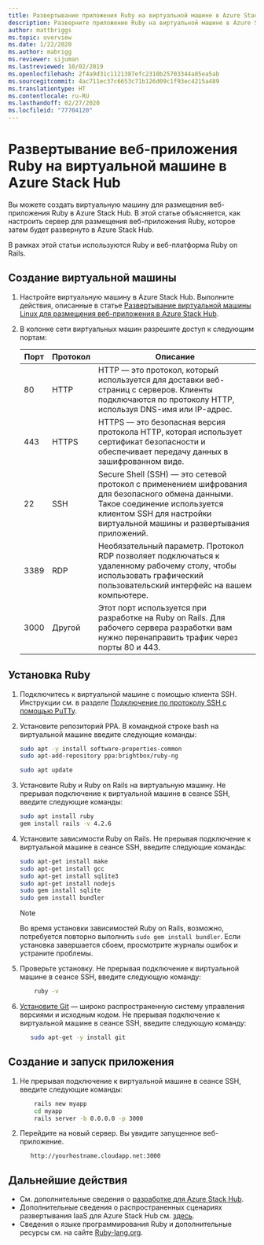 ```yaml
---
title: Развертывание приложения Ruby на виртуальной машине в Azure Stack Hub
description: Разверните приложение Ruby на виртуальной машине в Azure Stack Hub.
author: mattbriggs
ms.topic: overview
ms.date: 1/22/2020
ms.author: mabrigg
ms.reviewer: sijuman
ms.lastreviewed: 10/02/2019
ms.openlocfilehash: 2f4a9d31c1121387efc2310b25703344a85ea5ab
ms.sourcegitcommit: 4ac711ec37c6653c71b126d09c1f93ec4215a489
ms.translationtype: HT
ms.contentlocale: ru-RU
ms.lasthandoff: 02/27/2020
ms.locfileid: "77704120"
---
```

# <a name="deploy-a-ruby-web-app-to-a-vm-in-azure-stack-hub"></a>Развертывание веб-приложения Ruby на виртуальной машине в Azure Stack Hub

Вы можете создать виртуальную машину для размещения веб-приложения Ruby в Azure Stack Hub. В этой статье объясняется, как настроить сервер для размещения веб-приложения Ruby, которое затем будет развернуто в Azure Stack Hub.

В рамках этой статьи используются Ruby и веб-платформа Ruby on Rails.

## <a name="create-a-vm"></a>Создание виртуальной машины

1. Настройте виртуальную машину в Azure Stack Hub. Выполните действия, описанные в статье [Развертывание виртуальной машины Linux для размещения веб-приложения в Azure Stack Hub](azure-stack-dev-start-howto-deploy-linux.md).

2. В колонке сети виртуальных машин разрешите доступ к следующим портам:

    | Порт | Протокол | Описание |
    | --- | --- | --- |
    | 80 | HTTP | HTTP — это протокол, который используется для доставки веб-страниц с серверов. Клиенты подключаются по протоколу HTTP, используя DNS-имя или IP-адрес. |
    | 443 | HTTPS | HTTPS — это безопасная версия протокола HTTP, которая использует сертификат безопасности и обеспечивает передачу данных в зашифрованном виде. |
    | 22 | SSH | Secure Shell (SSH) — это сетевой протокол с применением шифрования для безопасного обмена данными. Такое соединение используется клиентом SSH для настройки виртуальной машины и развертывания приложений. |
    | 3389 | RDP | Необязательный параметр. Протокол RDP позволяет подключаться к удаленному рабочему столу, чтобы использовать графический пользовательский интерфейс на вашем компьютере.   |
    | 3000 | Другой | Этот порт используется при разработке на Ruby on Rails. Для рабочего сервера разработки вам нужно перенаправить трафик через порты 80 и 443. |

## <a name="install-ruby"></a>Установка Ruby

1. Подключитесь к виртуальной машине c помощью клиента SSH. Инструкции см. в разделе [Подключение по протоколу SSH с помощью PuTTy](azure-stack-dev-start-howto-ssh-public-key.md#connect-with-ssh-by-using-putty).

1. Установите репозиторий PPA. В командной строке bash на виртуальной машине введите следующие команды:

    ```bash  
    sudo apt -y install software-properties-common
    sudo apt-add-repository ppa:brightbox/ruby-ng

    sudo apt update
    ```

2. Установите Ruby и Ruby on Rails на виртуальную машину. Не прерывая подключение к виртуальной машине в сеансе SSH, введите следующие команды:

    ```bash  
    sudo apt install ruby
    gem install rails -v 4.2.6
    ```

3. Установите зависимости Ruby on Rails. Не прерывая подключение к виртуальной машине в сеансе SSH, введите следующие команды:

    ```bash  
    sudo apt-get install make
    sudo apt-get install gcc
    sudo apt-get install sqlite3
    sudo apt-get install nodejs
    sudo gem install sqlite
    sudo gem install bundler
    ```

    > [!Note]  
    > Во время установки зависимостей Ruby on Rails, возможно, потребуется повторно выполнить `sudo gem install bundler`. Если установка завершается сбоем, просмотрите журналы ошибок и устраните проблемы.

4. Проверьте установку. Не прерывая подключение к виртуальной машине в сеансе SSH, введите следующую команду:

    ```bash  
        ruby -v
    ```

3. [Установите Git](https://git-scm.com) — широко распространенную систему управления версиями и исходным кодом. Не прерывая подключение к виртуальной машине в сеансе SSH, введите следующую команду:

    ```bash  
       sudo apt-get -y install git
    ```

## <a name="create-and-run-an-app"></a>Создание и запуск приложения

1. Не прерывая подключение к виртуальной машине в сеансе SSH, введите следующие команды:

    ```bash
        rails new myapp
        cd myapp
        rails server -b 0.0.0.0 -p 3000
    ```

2. Перейдите на новый сервер. Вы увидите запущенное веб-приложение.

    ```HTTP  
       http://yourhostname.cloudapp.net:3000
    ```

## <a name="next-steps"></a>Дальнейшие действия

- См. дополнительные сведения о [разработке для Azure Stack Hub](azure-stack-dev-start.md).
- Дополнительные сведения о распространенных сценариях развертывания IaaS для Azure Stack Hub см. [здесь](azure-stack-dev-start-deploy-app.md).
- Сведения о языке программирования Ruby и дополнительные ресурсы см. на сайте [Ruby-lang.org](https://www.ruby-lang.org).

